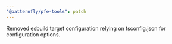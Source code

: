 ```yaml
---
"@patternfly/pfe-tools": patch
---
```


Removed esbuild target configuration relying on tsconfig.json for configuration options.
